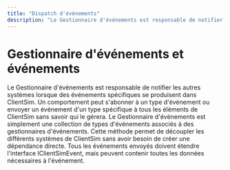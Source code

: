 ```yaml
---
title: "Dispatch d'évènements"
description: "Le Gestionnaire d'événements est responsable de notifier les autres systèmes"
---
```


# Gestionnaire d'événements et événements

Le Gestionnaire d'événements est responsable de notifier les autres systèmes lorsque des événements spécifiques se produisent dans ClientSim. Un comportement peut s'abonner à un type d'événement ou envoyer un événement d'un type spécifique à tous les éléments de ClientSim sans savoir qui le gérera. Le Gestionnaire d'événements est simplement une collection de types d'événements associés à des gestionnaires d'événements. Cette méthode permet de découpler les différents systèmes de ClientSim sans avoir besoin de créer une dépendance directe. Tous les événements envoyés doivent étendre l'interface IClientSimEvent, mais peuvent contenir toutes les données nécessaires à l'événement.